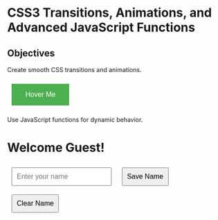 # CSS3 Transitions, Animations, and Advanced JavaScript Functions

## Objectives

Create smooth CSS transitions and animations.
<style>
.button {
  background-color: #4CAF50;
  color: white;
  padding: 16px 32px;
  font-size: 16px;
  border: none;
  cursor: pointer;
  transition: background-color 0.3s ease, transform 0.3s ease;
}

.button:hover {
  background-color: #45a049;
  transform: scale(1.1);
}
</style>

<button class="button">Hover Me</button>

Use JavaScript functions for dynamic behavior.
<!DOCTYPE html>
<html lang="en">
<head>
  <meta charset="UTF-8">
  <title>Dynamic Button Example</title>
  <style>
  

Implement local storage for data persistence.
<!DOCTYPE html>
<html lang="en">
<head>
  <meta charset="UTF-8">
  <title>Local Storage Demo</title>
  <style>
    body {
      font-family: sans-serif;
      text-align: center;
      margin-top: 50px;
    }
    input, button {
      padding: 10px;
      font-size: 16px;
      margin: 10px;
    }
  </style>
</head>
<body>

  <h1>Welcome <span id="usernameDisplay">Guest</span>!</h1>
  <input type="text" id="nameInput" placeholder="Enter your name" />
  <button onclick="saveName()">Save Name</button>
  <button onclick="clearName()">Clear Name</button>

  <script>
    // Function to save name to local storage
    function saveName() {
      const name = document.getElementById("nameInput").value;
      if (name) {
        localStorage.setItem("username", name);
        updateGreeting();

## Instructions
Add CSS animations to elements like buttons or images.

>[!NOTE]
> - Write a JavaScript function that:
> - Stores and retrieves user preferences using localStorage.
> - Implements an animation triggered by user actions.

## Tasks

Create a CSS animation.
Store data in localStorage.
Apply JavaScript to trigger animations.

Happy Coding! 💻✨
